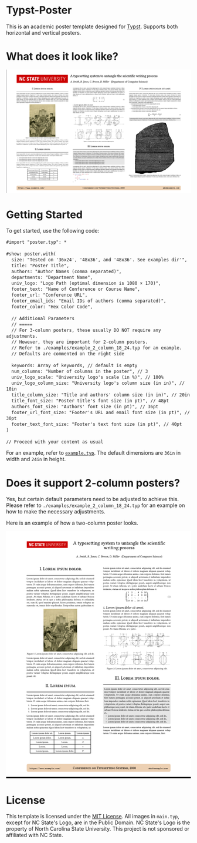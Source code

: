 # Typst-Poster

This is an academic poster template designed for [Typst](https://github.com/typst/typst). Supports both horizontal and vertical posters.

# What does it look like?

![Example of a horizotal poster](./images/readme_horizontal.png)

# Getting Started

To get started, use the following code:

```typ
#import "poster.typ": *

#show: poster.with(
  size: "Tested on '36x24', '48x36', and '48x36'. See examples dir'",
  title: "Poster Title",
  authors: "Author Names (comma separated)",
  departments: "Department Name",
  univ_logo: "Logo Path (optimal dimension is 1080 × 170)",
  footer_text: "Name of Conference or Course Name",
  footer_url: "Conference URL",
  footer_email_ids: "Email IDs of authors (comma separated)",
  footer_color: "Hex Color Code",

  // Additional Parameters
  // =====
  // For 3-column posters, these usually DO NOT require any adjustments.
  // However, they are important for 2-column posters.
  // Refer to ./examples/example_2_column_18_24.typ for an example.
  // Defaults are commented on the right side

  keywords: Array of keywords, // default is empty
  num_columns: "Number of columns in the poster", // 3
  univ_logo_scale: "University logo's scale (in %)", // 100%
  univ_logo_column_size: "University logo's column size (in in)", // 10in
  title_column_size: "Title and authors' column size (in in)", // 20in
  title_font_size: "Poster title's font size (in pt)", // 48pt
  authors_font_size: "Authors' font size (in pt)", // 36pt
  footer_url_font_size: "Footer's URL and email font size (in pt)", // 30pt
  footer_text_font_size: "Footer's text font size (in pt)", // 40pt
)

// Proceed with your content as usual
```

For an example, refer to [`example.typ`](https://github.com/pncnmnp/typst-poster/blob/master/examples/example.typ). The default dimensions are `36in` in width and `24in` in height.

# Does it support 2-column posters?

Yes, but certain default parameters need to be adjusted to achieve this. Please refer to `./examples/example_2_column_18_24.typ` for an example on how to make the necessary adjustments.

Here is an example of how a two-column poster looks.

![Example of a horizotal poster](./images/readme_vertical.png)

# License

This template is licensed under the [MIT License](https://github.com/pncnmnp/typst-poster/blob/master/LICENSE).
All images in `main.typ`, except for NC State's Logo, are in the Public Domain.
NC State's Logo is the property of North Carolina State University.
This project is not sponsored or affiliated with NC State.
